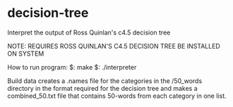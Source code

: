 # decision-tree
Interpret the output of Ross Quinlan's c4.5 decision tree 

NOTE: REQUIRES ROSS QUINLAN'S C4.5 DECISION TREE BE INSTALLED ON SYSTEM

How to run program:
	$: make
	$: ./interpreter

Build data creates a .names file for the categories in the /50_words directory
in the format required for the decision tree and makes a combined_50.txt file that
contains 50-words from each category in one list.
